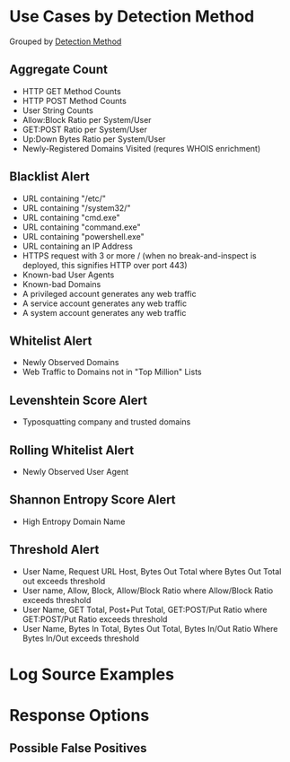 # Use Cases by Detection Method


Grouped by [Detection Method](/Detection-Methods.md)


## Aggregate Count
- HTTP GET Method Counts
- HTTP POST Method Counts
- User String Counts
- Allow:Block Ratio per System/User
- GET:POST Ratio per System/User
- Up:Down Bytes Ratio per System/User
- Newly-Registered Domains Visited (requres WHOIS enrichment)


## Blacklist Alert
- URL containing "/etc/"
- URL containing "/system32/"
- URL containing "cmd.exe"
- URL containing "command.exe"
- URL containing "powershell.exe"
- URL containing an IP Address
- HTTPS request with 3 or more / (when no break-and-inspect is deployed, this signifies HTTP over port 443)
- Known-bad User Agents
- Known-bad Domains
- A privileged account generates any web traffic
- A service account generates any web traffic
- A system account generates any web traffic


## Whitelist Alert
- Newly Observed Domains
- Web Traffic to Domains not in "Top Million" Lists


## Levenshtein Score Alert
- Typosquatting company and trusted domains


## Rolling Whitelist Alert
- Newly Observed User Agent
  

## Shannon Entropy Score Alert
- High Entropy Domain Name


## Threshold Alert
- User Name, Request URL Host, Bytes Out Total where Bytes Out Total out exceeds threshold
- User name, Allow, Block, Allow/Block Ratio where Allow/Block Ratio exceeds threshold
- User Name, GET Total, Post+Put Total, GET:POST/Put Ratio where GET:POST/Put Ratio exceeds threshold
- User Name, Bytes In Total, Bytes Out Total, Bytes In/Out Ratio Where Bytes In/Out exceeds threshold



# Log Source Examples


# Response Options


## Possible False Positives
